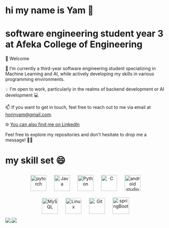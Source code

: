 

# hi my name is Yam 🙌 
# software engineering student year 3 at Afeka College of Engineering  

💬 Welcome

🌱 I’m currently a third-year software engineering student specializing in Machine Learning and AI, while actively developing my skills in various programming environments.

💡 I'm open to work, particularly in the realms of backend development or AI development 💻

📫 If you want to get in touch, feel free to reach out to me via email at horinyam@gmail.com.   

🌐 <a href="https://www.linkedin.com/in/yam-horin"> You can also find me on LinkedIn  </a> 

Feel free to explore my repositories and don't hesitate to drop me a message! 🤖🚀

# my skill set 😄
<div align="center">  
<a href="https://pytorch.org/" target="_blank"><img style="margin: 10px" src="https://profilinator.rishav.dev/skills-assets/pytorch-icon.svg" alt="pytorch" height="50" /></a>  
 <a href="https://www.java.com/" target="_blank"><img style="margin: 10px" src="https://profilinator.rishav.dev/skills-assets/java-original-wordmark.svg" alt="Java" height="50" /></a>  
<a href="https://www.python.org/" target="_blank"><img style="margin: 10px" src="https://profilinator.rishav.dev/skills-assets/python-original.svg" alt="Python" height="50" /></a>  
<a href="https://www.cprogramming.com/" target="_blank"><img style="margin: 10px" src="https://profilinator.rishav.dev/skills-assets/c-original.svg" alt="C" height="50" /></a>  
 <a href="https://developer.android.com/studio" target="_blank"><img style="margin: 10px" src="https://upload.wikimedia.org/wikipedia/commons/thumb/5/55/Android_Studio_Logo_%282023%29.svg/800px-Android_Studio_Logo_%282023%29.svg.png" alt="android studio" height="50" /></a>  

</div>  

<div align="center">  
<a href="https://www.mysql.com/" target="_blank"><img style="margin: 10px" src="https://profilinator.rishav.dev/skills-assets/mysql-original-wordmark.svg" alt="MySQL" height="50" /></a>  
<a href="https://www.linux.org/" target="_blank"><img style="margin: 10px" src="https://profilinator.rishav.dev/skills-assets/linux-original.svg" alt="Linux" height="50" /></a>  
<a href="https://github.com/" target="_blank"><img style="margin: 10px" src="https://profilinator.rishav.dev/skills-assets/git-scm-icon.svg" alt="Git" height="50" /></a>  
<a href="https://spring.io/projects/spring-boot" target="_blank"><img style="margin: 10px" src="https://profilinator.rishav.dev/skills-assets/springio-icon.svg" alt="springBoot" height="52" /></a>  
</div>  

<a href="https://github.com/YamHorin/github-readme-stats">
  <img align="center" src="https://github-readme-stats.vercel.app/api/pin/?username=YamHorin&repo=github-readme-stats&theme=buefy" />
</a>
<a href="https://github.com/YamHorin/YamHorin.github.io">
  <img align="center" src="https://github-readme-stats.vercel.app/api/pin/?username=YamHorin&repo=anuraghazra.github.io&theme=buefy" />
</a>
